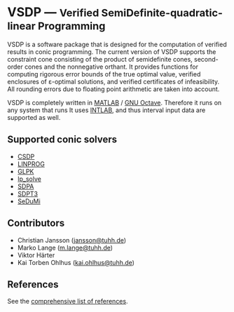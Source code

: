 # VSDP &mdash; <small>Verified SemiDefinite-quadratic-linear Programming</small>

VSDP is a software package that is designed for the computation of verified
results in conic programming.  The current version of VSDP supports the
constraint cone consisting of the product of semidefinite cones, second-order
cones and the nonnegative orthant.  It provides functions for computing
rigorous error bounds of the true optimal value, verified enclosures of
ε-optimal  solutions, and verified certificates of infeasibility.  All rounding
errors due to floating point arithmetic are taken into account.

VSDP is completely written in [MATLAB](https://www.mathworks.com) /
[GNU Octave](https://www.gnu.org/software/octave).  Therefore it runs on any
system that runs  It uses
[INTLAB](http://www.ti3.tuhh.de/rump/intlab), and thus interval input data are
supported as well.



## Supported conic solvers

- [CSDP](https://projects.coin-or.org/Csdp)
- [LINPROG](https://www.mathworks.com/help/optim/ug/linprog.html)
- [GLPK](https://www.gnu.org/software/glpk/)
- [lp_solve](https://lpsolve.sourceforge.io)
- [SDPA](https://sdpa.sourceforge.io)
- [SDPT3](https://github.com/sqlp/sdpt3)
- [SeDuMi](https://github.com/sqlp/sedumi)



## Contributors

- Christian Jansson (<jansson@tuhh.de>)
- Marko Lange (<m.lange@tuhh.de>)
- Viktor Härter
- Kai Torben Ohlhus (<kai.ohlhus@tuhh.de>)


## References

See the [comprehensive list of references](https://vsdp.github.io/references).
